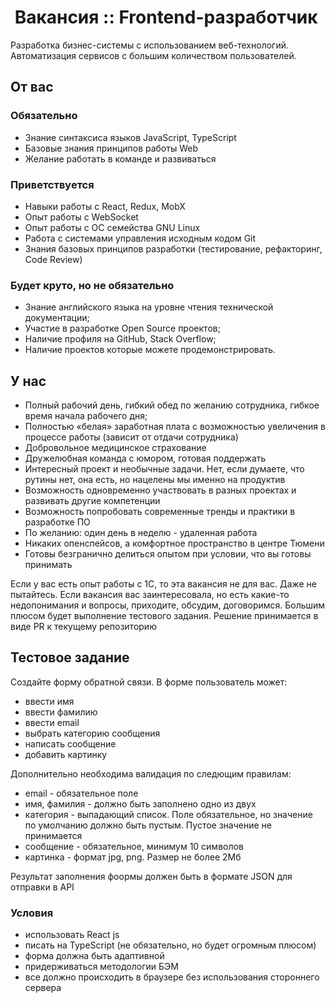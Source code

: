 #  Вакансия :: Frontend-разработчик

Разработка бизнес-системы с использованием веб-технологий. Автоматизация сервисов с большим количеством пользователей.

## От вас

### Обязательно

- Знание синтаксиса языков JavaScript, TypeScript
- Базовые знания принципов работы Web
- Желание работать в команде и развиваться

### Приветствуется

- Навыки работы с React, Redux, MobX
- Опыт работы с WebSocket
- Опыт работы с ОС семейства GNU Linux
- Работа с системами управления исходным кодом Git
- Знания базовых принципов разработки (тестирование, рефакторинг, Code Review)

### Будет круто, но не обязательно

- Знание английского языка на уровне чтения технической документации;
- Участие в разработке Open Source проектов;
- Наличие профиля на GitHub, Stack Overflow;
- Наличие проектов которые можете продемонстрировать.

## У нас

- Полный рабочий день, гибкий обед по желанию сотрудника, гибкое время начала рабочего дня;
- Полностью «белая» заработная плата с возможностью увеличения в процессе работы (зависит от отдачи сотрудника)
- Добровольное медицинское страхование
- Дружелюбная команда с юмором, готовая поддержать
- Интересный проект и необычные задачи. Нет, если думаете, что рутины нет, она есть, но нацелены мы именно на продуктив
- Возможность одновременно участвовать в разных проектах и развивать другие компетенции
- Возможность попробовать современные тренды и практики в разработке ПО
- По желанию: один день в неделю - удаленная работа
- Никаких опенспейсов, а комфортное пространство в центре Тюмени
- Готовы безгранично делиться опытом при условии, что вы готовы принимать

Если у вас есть опыт работы с 1С, то эта вакансия не для вас. Даже не пытайтесь. Если вакансия вас заинтересовала, но есть какие-то недопонимания и вопросы, приходите, обсудим, договоримся.
Большим плюсом будет выполнение тестового задания. Решение принимается в виде PR к текущему репозиторию

## Тестовое задание

Создайте форму обратной связи.
В форме пользователь может:

- ввести имя
- ввести фамилию
- ввести email
- выбрать категорию сообщения
- написать сообщение
- добавить картинку

Дополнительно необходима валидация по следющим правилам:

- email - обязательное поле
- имя, фамилия - должно быть заполнено одно из двух
- категория - выпадающий список. Поле обязательное, но значение по умолчанию должно быть пустым. Пустое значение не принимается
- сообщение - обязательное, минимум 10 символов
- картинка - формат jpg, png. Размер не более 2Мб

Результат заполнения фоормы должен быть в формате JSON для отправки в API

### Условия

- использовать React js
- писать на TypeScript (не обязательно, но будет огромным плюсом)
- форма должна быть адаптивной
- придерживаться методологии БЭМ
- все должно происходить в браузере без использования стороннего сервера
